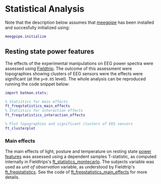 Statistical Analysis
===

Note that the description below assumes that [meegpipe][meegpipe] has been
installed and succesfully initialized using:

[meegpipe]: http://germangh.com/meegpipe

````matlab
meegpipe.initialize
`````

## Resting state power features

The effects of the experimental manipulations on EEG power spectra were
assessed using [Fieldtrip][ftrip]. The outcome of this assessment were
topographies showing clusters of EEG sensors were the effects were significant
(at the `p<0.05` level). The whole analysis can be reproduced running the code
snippet below:

````matlab
import batman.stats;

% Statistics for main effects
ft_freqstatistics_main_effects
% Statistics for interaction effects
ft_freqstatistics_interaction_effects

% Plot topographies and significant clusters of EEG sensors
ft_clusterplot
````

[ftrip]: http://fieldtrip.fcdonders.nl/


### Main effects

The main effects of light, posture and temperature on resting state
[power features][power_features] was assessed using a dependent samples
T-statistic, as computed internally in Fieldtrips's
[ft_statistics_montecarlo][ft_statistics_montecarlo]. The subjects variable was
used as _unit of observation_ variable, as understood by Fieldtrip's
[ft_freqstatistics][ft_freqstatistics]. See the code of
[ft_freqstatistics_main_effects][ft_freqstatistics_main_effects] for more
details.

[ft_freqstatistics]:  http://fieldtrip.fcdonders.nl/walkthrough#paired_comparison
[power_features]: ../+features/README.md
[ft_freqstatistics_main_effects]: ./ft_freqstatistics_main_effects.md
[ft_statistics_montecarlo]: http://fieldtrip.fcdonders.nl/reference/ft_statistics_montecarlo

